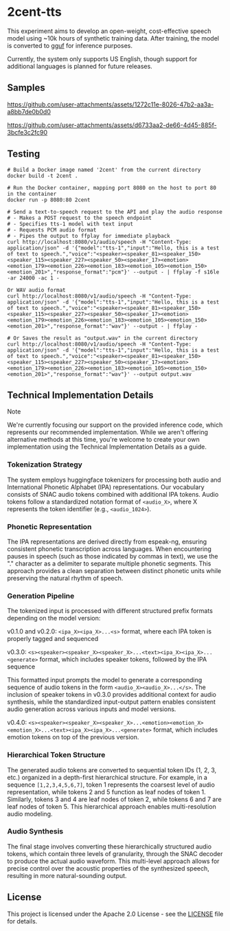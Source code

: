 # 2cent-tts

This experiment aims to develop an open-weight, cost-effective speech model using ~10k hours of synthetic training data. After training, the model is converted to [gguf](https://github.com/ggml-org/llama.cpp) for inference purposes.

Currently, the system only supports US English, though support for additional languages is planned for future releases.

## Samples

https://github.com/user-attachments/assets/1272c11e-8026-47b2-aa3a-a8bb7de0b0d0

https://github.com/user-attachments/assets/d6733aa2-de66-4d45-885f-3bcfe3c2fc90

## Testing

```
# Build a Docker image named '2cent' from the current directory
docker build -t 2cent .

# Run the Docker container, mapping port 8080 on the host to port 80 in the container
docker run -p 8080:80 2cent

# Send a text-to-speech request to the API and play the audio response
# - Makes a POST request to the speech endpoint
# - Specifies tts-1 model with text input
# - Requests PCM audio format
# - Pipes the output to ffplay for immediate playback
curl http://localhost:8080/v1/audio/speech -H "Content-Type: application/json" -d '{"model":"tts-1","input":"Hello, this is a test of text to speech.","voice":"<speaker><speaker_81><speaker_150><speaker_115><speaker_227><speaker_50><speaker_17><emotion><emotion_179><emotion_226><emotion_183><emotion_105><emotion_150><emotion_201>","response_format":"pcm"}' --output - | ffplay -f s16le -ar 24000 -ac 1 -

Or WAV audio format
curl http://localhost:8080/v1/audio/speech -H "Content-Type: application/json" -d '{"model":"tts-1","input":"Hello, this is a test of text to speech.","voice":"<speaker><speaker_81><speaker_150><speaker_115><speaker_227><speaker_50><speaker_17><emotion><emotion_179><emotion_226><emotion_183><emotion_105><emotion_150><emotion_201>","response_format":"wav"}' --output - | ffplay -

# Or Saves the result as "output.wav" in the current directory
curl http://localhost:8080/v1/audio/speech -H "Content-Type: application/json" -d '{"model":"tts-1","input":"Hello, this is a test of text to speech.","voice":"<speaker><speaker_81><speaker_150><speaker_115><speaker_227><speaker_50><speaker_17><emotion><emotion_179><emotion_226><emotion_183><emotion_105><emotion_150><emotion_201>","response_format":"wav"}' --output output.wav
```

## Technical Implementation Details

> [!NOTE]
> We're currently focusing our support on the provided inference code, which represents our recommended implementation.
> While we aren't offering alternative methods at this time, you're welcome to create your own implementation using the Technical Implementation Details as a guide.

### Tokenization Strategy

The system employs huggingface tokenizers for processing both audio and International Phonetic Alphabet (IPA) representations. Our vocabulary consists of SNAC audio tokens combined with additional IPA tokens. Audio tokens follow a standardized notation format of `<audio_X>`, where X represents the token identifier (e.g., `<audio_1024>`).

### Phonetic Representation

The IPA representations are derived directly from espeak-ng, ensuring consistent phonetic transcription across languages. When encountering pauses in speech (such as those indicated by commas in text), we use the "." character as a delimiter to separate multiple phonetic segments. This approach provides a clean separation between distinct phonetic units while preserving the natural rhythm of speech.

### Generation Pipeline

The tokenized input is processed with different structured prefix formats depending on the model version:

v0.1.0 and v0.2.0: `<ipa_X><ipa_X>...<s>` format, where each IPA token is properly tagged and sequenced

v0.3.0: `<s><speaker><speaker_X><speaker_X>...<text><ipa_X><ipa_X>...<generate>` format, which includes speaker tokens, followed by the IPA sequence

This formatted input prompts the model to generate a corresponding sequence of audio tokens in the form `<audio_X><audio_X>...</s>`. The inclusion of speaker tokens in v0.3.0 provides additional context for audio synthesis, while the standardized input-output pattern enables consistent audio generation across various inputs and model versions.

v0.4.0: `<s><speaker><speaker_X><speaker_X>...<emotion><emotion_X><emotion_X>...<text><ipa_X><ipa_X>...<generate>` format, which includes emotion tokens on top of the previous version.

### Hierarchical Token Structure

The generated audio tokens are converted to sequential token IDs (1, 2, 3, etc.) organized in a depth-first hierarchical structure. For example, in a sequence `[1,2,3,4,5,6,7]`, token 1 represents the coarsest level of audio representation, while tokens 2 and 5 function as leaf nodes of token 1. Similarly, tokens 3 and 4 are leaf nodes of token 2, while tokens 6 and 7 are leaf nodes of token 5. This hierarchical approach enables multi-resolution audio modeling.

### Audio Synthesis

The final stage involves converting these hierarchically structured audio tokens, which contain three levels of granularity, through the SNAC decoder to produce the actual audio waveform. This multi-level approach allows for precise control over the acoustic properties of the synthesized speech, resulting in more natural-sounding output.

## License

This project is licensed under the Apache 2.0 License - see the [LICENSE](LICENSE) file for details.
